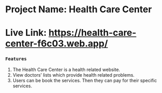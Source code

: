 # Project Name: Health Care Center

# Live Link: https://health-care-center-f6c03.web.app/

### `Features`
1. The Health Care Center is a health related website.
2. View doctors’ lists which provide health related problems.
3. Users can be book the services. Then they can pay for their specific        services. 
